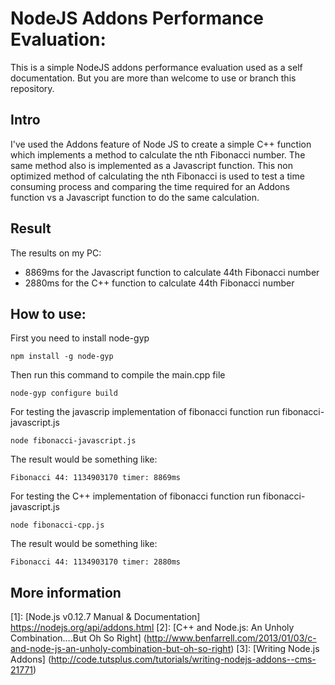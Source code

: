 # NodeJS Addons Performance Evaluation:
This is a simple NodeJS addons performance evaluation used as a self documentation. 
But you are more than welcome to use or branch this repository. 


## Intro
I've used the Addons feature of Node JS to create a simple C++ function which implements a method to calculate the nth Fibonacci number.
The same method also is implemented as a Javascript function. This non optimized method of calculating the nth Fibonacci is used to test a time consuming process and comparing the time required for an Addons function vs a Javascript function to do the same calculation.


## Result
The results on my PC:
- 8869ms for the Javascript function to calculate 44th Fibonacci number
- 2880ms for the C++ function to calculate 44th Fibonacci number


## How to use:
First you need to install node-gyp
```
npm install -g node-gyp
```

Then run this command to compile the main.cpp file
```
node-gyp configure build
```

For testing the javascrip implementation of fibonacci function run fibonacci-javascript.js
```
node fibonacci-javascript.js
```

The result would be something like:
```
Fibonacci 44: 1134903170 timer: 8869ms
```


For testing the C++ implementation of fibonacci function run fibonacci-javascript.js
```
node fibonacci-cpp.js
```

The result would be something like:
```
Fibonacci 44: 1134903170 timer: 2880ms
```

## More information
[1]: [Node.js v0.12.7 Manual & Documentation] https://nodejs.org/api/addons.html
[2]: [C++ and Node.js: An Unholy Combination….But Oh So Right] (http://www.benfarrell.com/2013/01/03/c-and-node-js-an-unholy-combination-but-oh-so-right)
[3]: [Writing Node.js Addons] (http://code.tutsplus.com/tutorials/writing-nodejs-addons--cms-21771)